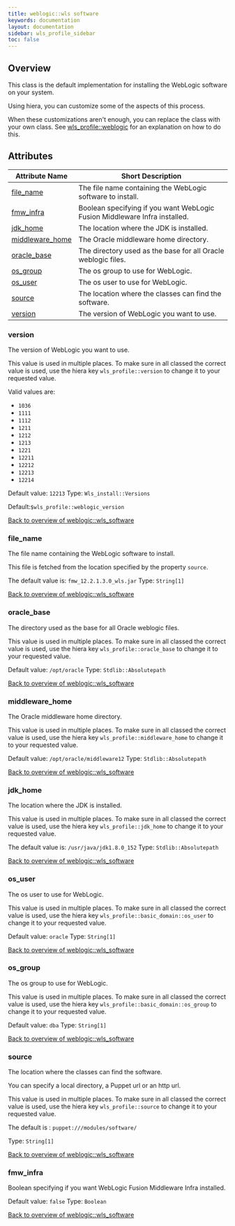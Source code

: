 ```yaml
---
title: weblogic::wls software
keywords: documentation
layout: documentation
sidebar: wls_profile_sidebar
toc: false
---
```

## Overview

This class is the default implementation for installing the WebLogic software on your system.

Using hiera, you can customize some of the aspects of this process.

When these customizations aren't enough, you can replace the class with your own class. See [wls_profile::weblogic](./weblogic.html) for an explanation on how to do this.





## Attributes



Attribute Name                                             | Short Description                                                          |
---------------------------------------------------------- | -------------------------------------------------------------------------- |
[file_name](#weblogic::wls_software_file_name)             | The file name containing the WebLogic software to install.                 |
[fmw_infra](#weblogic::wls_software_fmw_infra)             | Boolean specifying if you want WebLogic Fusion Middleware Infra installed. |
[jdk_home](#weblogic::wls_software_jdk_home)               | The location where the JDK is installed.                                   |
[middleware_home](#weblogic::wls_software_middleware_home) | The Oracle middleware home directory.                                      |
[oracle_base](#weblogic::wls_software_oracle_base)         | The directory used as the base for all Oracle weblogic files.              |
[os_group](#weblogic::wls_software_os_group)               | The os group to use for WebLogic.                                          |
[os_user](#weblogic::wls_software_os_user)                 | The os user to use for WebLogic.                                           |
[source](#weblogic::wls_software_source)                   | The location where the classes can find the software.                      |
[version](#weblogic::wls_software_version)                 | The version of WebLogic you want to use.                                   |




### version<a name='weblogic::wls_software_version'>

The version of WebLogic you want to use.

This value is used in multiple places. To make sure in all classed the correct value is used, use the hiera key `wls_profile::version` to change it to your requested value.

Valid values are:

  - `1036`
  - `1111`
  - `1112`
  - `1211`
  - `1212`
  - `1213`
  - `1221`
  - `12211`
  - `12212`
  - `12213`
  - `12214`

Default value: `12213`
Type: `Wls_install::Versions`

Default:`$wls_profile::weblogic_version`

[Back to overview of weblogic::wls_software](#attributes)

### file_name<a name='weblogic::wls_software_file_name'>

The file name containing the WebLogic software to install.

This file is fetched from the location specified by the property `source`.

The default value is: `fmw_12.2.1.3.0_wls.jar`
Type: `String[1]`


[Back to overview of weblogic::wls_software](#attributes)

### oracle_base<a name='weblogic::wls_software_oracle_base'>

The directory used as the base for all Oracle weblogic files.

This value is used in multiple places. To make sure in all classed the correct value is used, use the hiera key `wls_profile::oracle_base` to change it to your requested value.

Default value: `/opt/oracle`
Type: `Stdlib::Absolutepath`


[Back to overview of weblogic::wls_software](#attributes)

### middleware_home<a name='weblogic::wls_software_middleware_home'>

The Oracle middleware home directory.

This value is used in multiple places. To make sure in all classed the correct value is used, use the hiera key `wls_profile::middleware_home` to change it to your requested value.

Default value: `/opt/oracle/middleware12`
Type: `Stdlib::Absolutepath`


[Back to overview of weblogic::wls_software](#attributes)

### jdk_home<a name='weblogic::wls_software_jdk_home'>

The location where the JDK is installed.

This value is used in multiple places. To make sure in all classed the correct value is used, use the hiera key `wls_profile::jdk_home` to change it to your requested value.

The default value is: `/usr/java/jdk1.8.0_152`
Type: `Stdlib::Absolutepath`


[Back to overview of weblogic::wls_software](#attributes)

### os_user<a name='weblogic::wls_software_os_user'>

The os user to use for WebLogic.

This value is used in multiple places. To make sure in all classed the correct value is used, use the hiera key `wls_profile::basic_domain::os_user` to change it to your requested value.

Default value: `oracle`
Type: `String[1]`


[Back to overview of weblogic::wls_software](#attributes)

### os_group<a name='weblogic::wls_software_os_group'>

The os group to use for WebLogic.

This value is used in multiple places. To make sure in all classed the correct value is used, use the hiera key `wls_profile::basic_domain::os_group` to change it to your requested value.

Default value: `dba`
Type: `String[1]`


[Back to overview of weblogic::wls_software](#attributes)

### source<a name='weblogic::wls_software_source'>

The location where the classes can find the software. 

You can specify a local directory, a Puppet url or an http url.

This value is used in multiple places. To make sure in all classed the correct value is used, use the hiera key `wls_profile::source` to change it to your requested value.

The default is : `puppet:///modules/software/`

Type: `String[1]`


[Back to overview of weblogic::wls_software](#attributes)

### fmw_infra<a name='weblogic::wls_software_fmw_infra'>

Boolean specifying if you want WebLogic Fusion Middleware Infra installed.

Default value: `false`
Type: `Boolean`


[Back to overview of weblogic::wls_software](#attributes)
